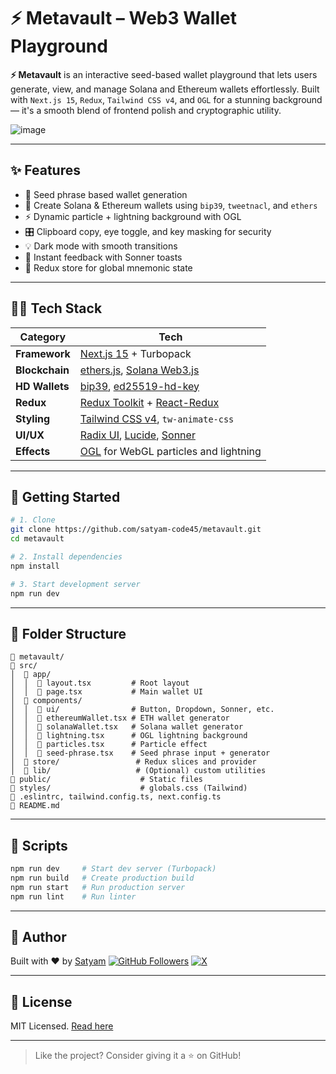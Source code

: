 # ⚡ Metavault – Web3 Wallet Playground

**⚡ Metavault** is an interactive seed-based wallet playground that lets users generate, view, and manage Solana and Ethereum wallets effortlessly. Built with `Next.js 15`, `Redux`, `Tailwind CSS v4`, and `OGL` for a stunning background — it's a smooth blend of frontend polish and cryptographic utility.

![image](https://github.com/user-attachments/assets/320c641d-ce5c-4965-a2ad-19f90e85f28d)

---

## ✨ Features

* 🔐 Seed phrase based wallet generation
* 🌱 Create Solana & Ethereum wallets using `bip39`, `tweetnacl`, and `ethers`
* ⚡ Dynamic particle + lightning background with OGL
* 🎛 Clipboard copy, eye toggle, and key masking for security
* 💡 Dark mode with smooth transitions
* 🍞 Instant feedback with Sonner toasts
* 🧠 Redux store for global mnemonic state

---

## 🧑‍💻 Tech Stack

| Category       | Tech                                                                                                          |
| -------------- | ------------------------------------------------------------------------------------------------------------- |
| **Framework**  | [Next.js 15](https://nextjs.org/) + Turbopack                                                                 |
| **Blockchain** | [ethers.js](https://docs.ethers.io/), [Solana Web3.js](https://solana-labs.github.io/solana-web3.js/)         |
| **HD Wallets** | [bip39](https://github.com/bitcoinjs/bip39), [ed25519-hd-key](https://www.npmjs.com/package/ed25519-hd-key)   |
| **Redux**      | [Redux Toolkit](https://redux-toolkit.js.org/) + [React-Redux](https://react-redux.js.org/)                   |
| **Styling**    | [Tailwind CSS v4](https://tailwindcss.com/), `tw-animate-css`                                                 |
| **UI/UX**      | [Radix UI](https://www.radix-ui.com/), [Lucide](https://lucide.dev/), [Sonner](https://sonner.emilkowal.dev/) |
| **Effects**    | [OGL](https://github.com/oframe/ogl) for WebGL particles and lightning                                        |

---

## 🚀 Getting Started

```bash
# 1. Clone
git clone https://github.com/satyam-code45/metavault.git
cd metavault

# 2. Install dependencies
npm install

# 3. Start development server
npm run dev
```

---

## 📁 Folder Structure

```
📆 metavault/
📄 src/
│  📄 app/
│  │  📄 layout.tsx         # Root layout
│  │  📄 page.tsx           # Main wallet UI
│  📄 components/
│  │  📄 ui/                # Button, Dropdown, Sonner, etc.
│  │  📄 ethereumWallet.tsx # ETH wallet generator
│  │  📄 solanaWallet.tsx   # Solana wallet generator
│  │  📄 lightning.tsx      # OGL lightning background
│  │  📄 particles.tsx      # Particle effect
│  │  📄 seed-phrase.tsx    # Seed phrase input + generator
│  📄 store/                 # Redux slices and provider
│  📄 lib/                   # (Optional) custom utilities
📄 public/                    # Static files
📄 styles/                    # globals.css (Tailwind)
📄 .eslintrc, tailwind.config.ts, next.config.ts
📄 README.md
```

---

## 📜 Scripts

```bash
npm run dev     # Start dev server (Turbopack)
npm run build   # Create production build
npm run start   # Run production server
npm run lint    # Run linter
```
---

## 👤 Author

Built with ❤️ by [Satyam](https://github.com/satyam-code45)
[![GitHub Followers](https://img.shields.io/github/followers/satyam-code45?label=Follow%20Me\&style=social)](https://github.com/satyam-code45)
[![X](https://img.shields.io/twitter/follow/satyam45dev?label=Follow%20on%20X\&style=social\&logo=twitter)](https://x.com/satyam45dev)

---

## 📄 License

MIT Licensed. [Read here](LICENSE)

---

> Like the project? Consider giving it a ⭐ on GitHub!
